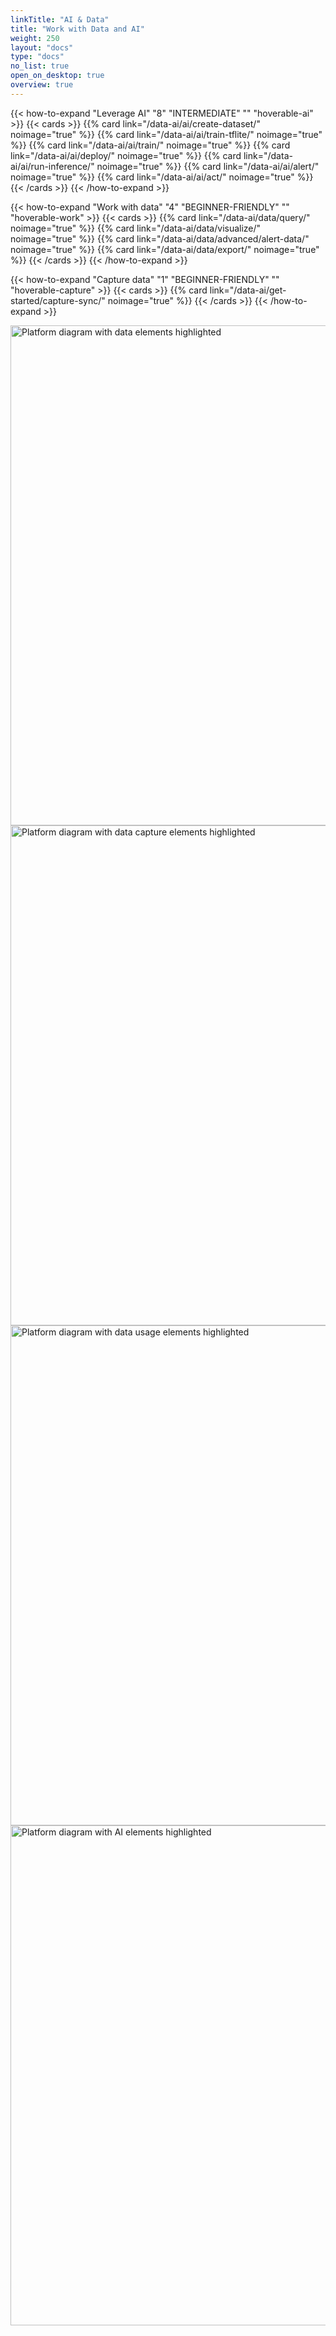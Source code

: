 ```yaml
---
linkTitle: "AI & Data"
title: "Work with Data and AI"
weight: 250
layout: "docs"
type: "docs"
no_list: true
open_on_desktop: true
overview: true
---
```


<!-- TODO: make this into a proper page, just wanted to save some info -->

<!-- Machine learning (ML) provides your machines with the ability to adjust their behavior based on models that recognize patterns or make predictions.

Common use cases include:

- Object detection, which enables machines to detect people, animals, plants, or other objects with bounding boxes, and to perform actions when they are detected.
- Object classification, which enables machines to separate people, animals, plants, or other objects into predefined categories based on their characteristics, and to perform different actions based on the classes of objects.
- Speech recognition, natural language processing, and speech synthesis, which enable machines to verbally communicate with us. -->

<!-- Need to use upside down logic because using Subsequent-sibling combinator -->
<div class="upside-down">

{{< how-to-expand "Leverage AI" "8" "INTERMEDIATE" "" "hoverable-ai" >}}
{{< cards >}}
{{% card link="/data-ai/ai/create-dataset/" noimage="true" %}}
{{% card link="/data-ai/ai/train-tflite/" noimage="true" %}}
{{% card link="/data-ai/ai/train/" noimage="true" %}}
{{% card link="/data-ai/ai/deploy/" noimage="true" %}}
{{% card link="/data-ai/ai/run-inference/" noimage="true" %}}
{{% card link="/data-ai/ai/alert/" noimage="true" %}}
{{% card link="/data-ai/ai/act/" noimage="true" %}}
{{< /cards >}}
{{< /how-to-expand >}}

{{< how-to-expand "Work with data" "4" "BEGINNER-FRIENDLY" "" "hoverable-work" >}}
{{< cards >}}
{{% card link="/data-ai/data/query/" noimage="true" %}}
{{% card link="/data-ai/data/visualize/" noimage="true" %}}
{{% card link="/data-ai/data/advanced/alert-data/" noimage="true" %}}
{{% card link="/data-ai/data/export/" noimage="true" %}}
{{< /cards >}}
{{< /how-to-expand >}}

{{< how-to-expand "Capture data" "1" "BEGINNER-FRIENDLY" "" "hoverable-capture" >}}
{{< cards >}}
{{% card link="/data-ai/get-started/capture-sync/" noimage="true" %}}
{{< /cards >}}
{{< /how-to-expand >}}

<img src="../platform/platform-data-all.svg" alt="Platform diagram with data elements highlighted" class="aligncenter imgzoom medium-zoom-image" id="data-platform-all" style="width:800px" >
<img src="../platform/platform-data-capture.svg" alt="Platform diagram with data capture elements highlighted" class="aligncenter imgzoom medium-zoom-image" id="data-platform-capture" style="width:800px" >
<img src="../platform/platform-data-work.svg" alt="Platform diagram with data usage elements highlighted" class="aligncenter imgzoom medium-zoom-image" id="data-platform-work" style="width:800px" >
<img src="../platform/platform-data-ai.svg" alt="Platform diagram with AI elements highlighted" class="aligncenter imgzoom medium-zoom-image" id="data-platform-ai" style="width:800px" >

</div>
